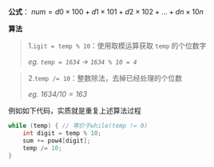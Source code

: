 **公式**： $num=d0​×100+d1​×101+d2​×102+...+dn​×10n$

**算法**

>1.`igit = temp % 10`：使用取模运算获取 `temp` 的个位数字
>
>*eg. `temp = 1634` -> `1634 % 10 = 4`*

>2.`temp /= 10`：整数除法，去掉已经处理的个位数
>
>*eg. $1634 / 10 = 163$*

例如如下代码，实质就是重复上述算法过程

```C++
while (temp) { // 等价于while(temp != 0)
    int digit = temp % 10;
    sum += pow4[digit];
    temp /= 10;
}
```